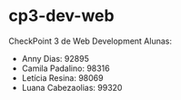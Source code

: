 # cp3-dev-web
CheckPoint 3 de Web Development
Alunas: 
  - Anny Dias: 92895
  - Camila Padalino: 98316
  - Letícia Resina: 98069
  - Luana Cabezaolias: 99320

